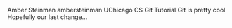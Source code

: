 Amber Steinman ambersteinman
UChicago CS Git Tutorial
Git is pretty cool
Hopefully our last change...
